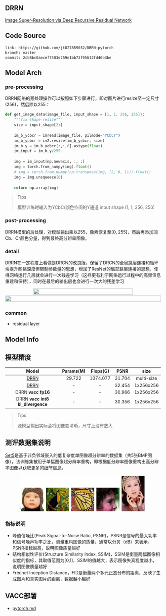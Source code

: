 
## DRRN

[Image Super-Resolution via Deep Recursive Residual Network](http://cvlab.cse.msu.edu/pdfs/Tai_Yang_Liu_CVPR2017.pdf)


## Code Source
```
link: https://github.com/jt827859032/DRRN-pytorch
branch: master
commit: 2cb8bc0aecef7503e259e1bb73f95612fd46b3be
```

## Model Arch

### pre-processing

DRRN网络的预处理操作可以按照如下步骤进行，即对图片进行resize至一定尺寸(256)，然后除以255：

```python
def get_image_data(image_file, input_shape = [1, 1, 256, 256]):
    """fix shape resize"""
    size = input_shape[2:]

    im_b_ycbcr = imread(image_file, pilmode="YCbCr")
    im_b_ycbcr = cv2.resize(im_b_ycbcr, size)
    im_b_y = im_b_ycbcr[:,:,0].astype(float)
    im_input = im_b_y/255.

    img = im_input[np.newaxis, :, :]
    img = torch.from_numpy(img).float()
    # img = torch.from_numpy(np.transpose(img, (2, 0, 1))).float()
    img = img.unsqueeze(0)

    return np.array(img)
```

> Tips
> 
> 模型训练时输入为YCbCr颜色空间的Y通道
> input shape (1, 1, 256, 256)

### post-processing

DRRN模型的后处理，对模型输出乘以255，像素恢复至[0, 255]，然后再添加回Cb、Cr颜色分量，得到最终高分辨率图像。

### detail

DRRN在一定程度上看做是DRCN的改良版，保留了DRCN的全局跳层连接和循环块提升网络深度但限制参数量的思想，增加了ResNet的局部跳层连接的思想，使得网络运行几层就会进行一次残差学习（这样更有利于网络运行过程中的高频信息重建和保持），同时在最后的输出层也会进行一次大的残差学习

<div  align="center">
<img src="../../images/drrn/arch.png" width="80%" height="80%">
</div>

<div  align="center">
<img src="../../images/drrn/info.png" width="100%" height="100%">
</div>

### common

- residual layer

## Model Info

## 模型精度

| Model | Params(M)| Flops(G)| PSNR | size |
|:-:|:-:|:-:|:-:|:-:|
| [DRRN](https://github.com/DeokyunKim/Progressive-Face-Super-Resolution)   | 29.722 | 1074.077 | 31.704 | multi-size|
| [DRRN](https://github.com/DeokyunKim/Progressive-Face-Super-Resolution)  | - | - | 32.454 | 1x256x256 |
| DRRN **vacc fp16**  | - | - | 30.966 | 1x256x256 |
| DRRN **vacc int8 kl_divergence**  |- | - | 30.356 | 1x256x256 |

> Tips
> 
> 源模型输出实际会将图像变清晰，尺寸上没有放大

## 测评数据集说明
[Set5](https://github.com/twtygqyy/pytorch-vdsr/tree/master/Set5)是基于非负邻域嵌入的低复杂度单图像超分辨率的数据集（共5张BMP图像），该训练集被用于单幅图像超分辨率重构，即根据低分辨率图像重构出高分辨率图像以获取更多的细节信息。

<div  align="center">
<img src="../../images/datasets/Set5.png" width="80%" height="80%">
</div>

### 指标说明
- 峰值信噪比(Peak Signal-to-Noise Ratio, PSNR)，PSNR是信号的最大功率和信号噪声功率之比，测量重构图像的质量，通常以分贝（dB）来表示。PSNR指标越高，说明图像质量越好
- 结构相似性评价(Structure Similarity Index, SSIM)，SSIM是衡量两幅图像相似度的指标，其取值范围为[0,1]，SSIM的值越大，表示图像失真程度越小，说明图像质量越好
- Fréchet Inception Distance，FID是衡量两个多元正态分布的距离，反映了生成图片和真实图片的距离，数据越小越好

## VACC部署
- [pytorch.md](./source_code/pytorch.md)